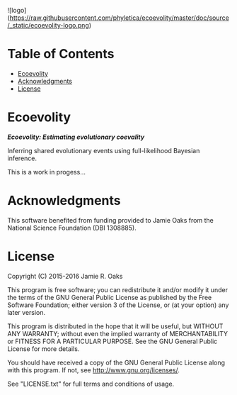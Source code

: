 
![logo]
(https://raw.githubusercontent.com/phyletica/ecoevolity/master/doc/source/_static/ecoevolity-logo.png)

Table of Contents
=================

 -  [Ecoevolity](#ecoevolity)
 -  [Acknowledgments](#acknowledgments)
 -  [License](#license)

Ecoevolity
==========

***Ecoevolity: Estimating evolutionary coevality***

Inferring shared evolutionary events using full-likelihood Bayesian inference.

This is a work in progess...

Acknowledgments
================

This software benefited from funding provided to Jamie Oaks from the National
Science Foundation (DBI 1308885).

License
=======

Copyright (C) 2015-2016 Jamie R. Oaks

This program is free software; you can redistribute it and/or modify
it under the terms of the GNU General Public License as published by
the Free Software Foundation; either version 3 of the License, or
(at your option) any later version.

This program is distributed in the hope that it will be useful,
but WITHOUT ANY WARRANTY; without even the implied warranty of
MERCHANTABILITY or FITNESS FOR A PARTICULAR PURPOSE.  See the
GNU General Public License for more details.

You should have received a copy of the GNU General Public License along
with this program. If not, see <http://www.gnu.org/licenses/>.

See "LICENSE.txt" for full terms and conditions of usage.
